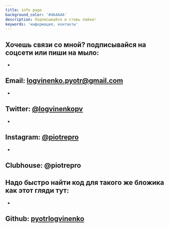 ```yaml
---
title: info page
background_color: '#4A4A4A'
description: Подписывайся и ставь лайки!
keywords: 'информация, контакты'
---
```

## Хочешь связи со мной? подписывайся на соцсети или пиши на мыло:

* 

## Email: [logvinenko.pyotr@gmail.com](mailto:logvinenko.pyotr@gmail.com)

* 

## Twitter: [@logvinenkopv](https://twitter.com/logvinenkopv)

* 

## Instagram: [@piotrepro](https://www.instagram.com/piotrepro/)

* 

## Clubhouse: @piotrepro

## Надо быстро найти код для такого же бложика как этот гляди тут:

* 

## Github: [pyotrlogvinenko](https://github.com/PyotrLogvinenko)
